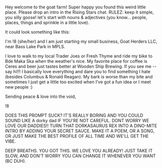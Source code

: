 Hey welcome to the goat farm! Super happy you found this weird little place. Please drop an intro in the Rising Stars chat. 
RULEZ: keep it simple, you silly goose! let's start with nouns & adjectives (you know... people, places, things and sprinkle in a little love).

It could look something like this:


I'm !8 (she/her) and I am just starting my small business, Goat Herders LLC, near Bass Lake Park in MPLS. 

I love to walk to my local Trader Joes or Fresh Thyme and ride my bike to Bde Maka Ska when the weather's nice. 
My favorite place for coffee is Ceres and beer just tastes better at Wooden Ship Brewing.
If you see me -- say hi!!! I basically love everything and dare you to find something I hate (besides Columbus & Ronald Reagan). 
My bark is worse than my bite and sometimes I just get a little too excited when I've got a fun idea or I meet new people :)

Sending peace & love into the void,

!8


DOES THIS PROMPT SUCK? IT'S REALLY BORING AND YOU COULD SOUND LIKE A dorky dad IF YOU'RE NOT CAREFUL.
DONT WORRY WE LOVE OUR DADDIES!! TURN THAT DORKASAURUS REX INTO A DINO-MITE INTRO BY ADDING YOUR SECRET SAUCE.
MAKE IT A POEM, OR A SONG, OR JUST MAKE THE BEST PROFILE OF ALL TIME AND WE'LL GET THE VIBE.

DEEP BREATHS. YOU GOT THIS. WE LOVE YOU ALREADY!
JUST TAKE IT SLOW, AND DON'T WORRY YOU CAN CHANGE IT WHENEVER YOU WANT (BC DUH).

